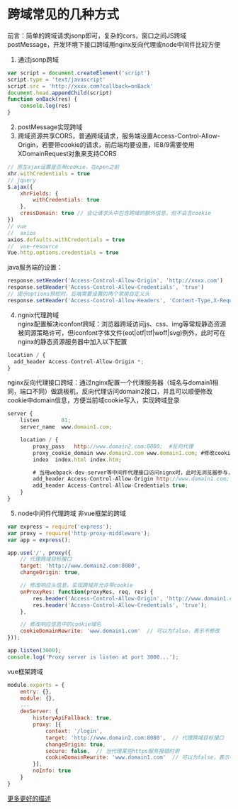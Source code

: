# 跨域常见的几种方式
前言：简单的跨域请求jsonp即可，复杂的cors，窗口之间JS跨域postMessage，开发环境下接口跨域用nginx反向代理或node中间件比较方便
1. 通过jsonp跨域
```js
var script = document.createElement('script')
script.type = 'text/javascript'
script.src = 'http://xxxx.com?callback=onBack'
document.head.appendChild(script)
function onBack(res) {
    console.log(res)
}
```
2. postMessage实现跨域<br />
3. 跨域资源共享CORS，普通跨域请求，服务端设置Access-Control-Allow-Origin，若要带cookie的请求，前后端均要设置，IE8/9需要使用XDomainRequest对象来支持CORS
```js
// 原生ajax设置是否带cookie，在open之前
xhr.withCredentials = true
// jquery
$.ajax({
    xhrFields: {
        withCredentials: true
    },
    crossDomain: true // 会让请求头中包含跨域的额外信息，但不会含cookie
})
// vue
//  axios
axios.defaults.withCredentials = true
//  vue-resource
Vue.http.options.credentials = true
```
java服务端的设置：
```js
response.setHeader('Access-Control-Allow-Origin', 'http://xxxx.com')
response.setHeader('Access-Control-Allow-Credentials', 'true')
// 提示options预检时，后端需要设置的两个常用自定义头
response.setHeader('Access-Control-Allow-Headers', 'Content-Type,X-Request-With')
```
4. ngnix代理跨域<br />
nginx配置解决iconfont跨域：浏览器跨域访问js、css、img等常规静态资源被同源策略许可，但iconfont字体文件(eot|otf|ttf|woff|svg)例外，此时可在nginx的静态资源服务器中加入以下配置
```js
location / {
  add_header Access-Control-Allow-Origin *;
}
```
nginx反向代理接口跨域：通过nginx配置一个代理服务器（域名与domain1相同，端口不同）做跳板机，反向代理访问domain2接口，并且可以顺便修改cookie中domain信息，方便当前域cookie写入，实现跨域登录
```js
server {
    listen       81;
    server_name  www.domain1.com;

    location / {
        proxy_pass   http://www.domain2.com:8080;  #反向代理
        proxy_cookie_domain www.domain2.com www.domain1.com; #修改cookie里域名
        index  index.html index.htm;

        # 当用webpack-dev-server等中间件代理接口访问nignx时，此时无浏览器参与，故没有同源限制，下面的跨域配置可不启用
        add_header Access-Control-Allow-Origin http://www.domain1.com;  #当前端只跨域不带cookie时，可为*
        add_header Access-Control-Allow-Credentials true;
    }
}
```
5. node中间件代理跨域
非vue框架的跨域
```js
var express = require('express');
var proxy = require('http-proxy-middleware');
var app = express();

app.use('/', proxy({
    // 代理跨域目标接口
    target: 'http://www.domain2.com:8080',
    changeOrigin: true,

    // 修改响应头信息，实现跨域并允许带cookie
    onProxyRes: function(proxyRes, req, res) {
        res.header('Access-Control-Allow-Origin', 'http://www.domain1.com');
        res.header('Access-Control-Allow-Credentials', 'true');
    },

    // 修改响应信息中的cookie域名
    cookieDomainRewrite: 'www.domain1.com'  // 可以为false，表示不修改
}));

app.listen(3000);
console.log('Proxy server is listen at port 3000...');
```
vue框架跨域
```js
module.exports = {
    entry: {},
    module: {},
    ...
    devServer: {
        historyApiFallback: true,
        proxy: [{
            context: '/login',
            target: 'http://www.domain2.com:8080',  // 代理跨域目标接口
            changeOrigin: true,
            secure: false,  // 当代理某些https服务报错时用
            cookieDomainRewrite: 'www.domain1.com'  // 可以为false，表示不修改
        }],
        noInfo: true
    }
}
```
[更多更好的描述](https://segmentfault.com/a/1190000011145364)